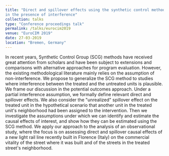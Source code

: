 ```yaml
---
title: "Direct and spillover effects using the synthetic control method
in the presence of interference"
collection: talks
type: "Conference proceedings talk"
permalink: /talks/eurocim2019
venue: "EuroCIM 2019"
date: 27-03-2019
location: "Bremen, Germany"
---
```


In recent years, Synthetic Control Group (SCG) methods have received great attention from scholars and have been subject to extensions and comparisons with alternative approaches for program evaluation. However, the existing methodological literature mainly relies on the assumption of non-interference. We propose to generalize the SCG method to studies where interference between the treated and the untreated units is plausible. We frame our discussion in the potential outcomes approach. Under a partial interference assumption, we formally define relevant direct and spillover effects. We also consider the "unrealized" spillover effect on the treated unit in the hypothetical scenario that another unit in the treated unit's neighborhood had been assigned to the intervention. Then we investigate the assumptions under which we can identify and estimate the causal effects of interest, and show how they can be estimated using the SCG method. We apply our approach to the analysis of an observational study, where the focus is on assessing direct and spillover causal effects of a new light rail line recently built in Florence (Italy) on the commercial vitality of the street where it was built and of the streets in the treated street's neighborhood.
